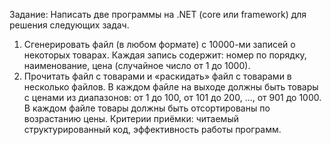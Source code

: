 Задание: Написать две программы на .NET (core или framework) для решения следующих задач.  
1. Сгенерировать файл (в любом формате) с 10000-ми записей о некоторых товарах. Каждая запись содержит:
номер по порядку,
наименование,
цена  (случайное число от 1 до 1000). 
2. Прочитать файл с товарами и «раскидать» файл с товарами в несколько файлов. В каждом файле на выходе должны быть товары с ценами из диапазонов:
от 1 до 100,
от 101 до 200,
...,
от 901 до 1000.
В каждом файле товары должны быть отсортированы по возрастанию цены.
Критерии приёмки:
читаемый структурированный код,
эффективность работы программ.
